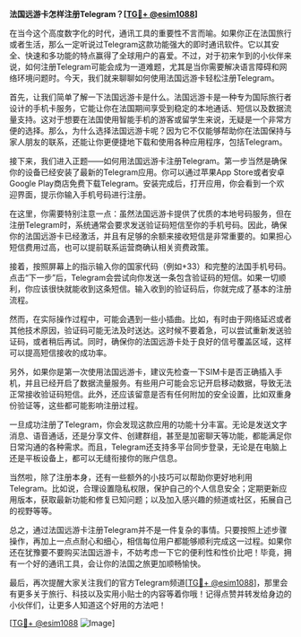 **法国远游卡怎样注册Telegram？[[TG💪+ @esim1088](https://t.me/s/esim1088)]**

在当今这个高度数字化的时代，通讯工具的重要性不言而喻。如果你正在法国旅行或者生活，那么一定听说过Telegram这款功能强大的即时通讯软件。它以其安全、快速和多功能的特点赢得了全球用户的喜爱。不过，对于初来乍到的小伙伴来说，如何注册Telegram可能会成为一道难题，尤其是当你需要解决语言障碍和网络环境问题时。今天，我们就来聊聊如何使用法国远游卡轻松注册Telegram。

首先，让我们简单了解一下法国远游卡是什么。法国远游卡是一种专为国际旅行者设计的手机卡服务，它能让你在法国期间享受到稳定的本地通话、短信以及数据流量支持。这对于想要在法国使用智能手机的游客或留学生来说，无疑是一个非常方便的选择。那么，为什么选择法国远游卡呢？因为它不仅能够帮助你在法国保持与家人朋友的联系，还能让你更便捷地下载和使用各种应用程序，包括Telegram。

接下来，我们进入正题——如何用法国远游卡注册Telegram。第一步当然是确保你的设备已经安装了最新的Telegram应用。你可以通过苹果App Store或者安卓Google Play商店免费下载Telegram。安装完成后，打开应用，你会看到一个欢迎界面，提示你输入手机号码进行注册。

在这里，你需要特别注意一点：虽然法国远游卡提供了优质的本地号码服务，但在注册Telegram时，系统通常会要求发送验证码短信至你的手机号码。因此，确保你的法国远游卡已经激活，并且有足够的余额来接收短信是非常重要的。如果担心短信费用过高，也可以提前联系运营商确认相关资费政策。

接着，按照屏幕上的指示输入你的国家代码（例如+33）和完整的法国手机号码。点击“下一步”后，Telegram会尝试向你发送一条包含验证码的短信。如果一切顺利，你应该很快就能收到这条短信。输入收到的验证码后，你就完成了基本的注册流程。

然而，在实际操作过程中，可能会遇到一些小插曲。比如，有时由于网络延迟或者其他技术原因，验证码可能无法及时送达。这时候不要着急，可以尝试重新发送验证码，或者稍后再试。同时，确保你的法国远游卡处于良好的信号覆盖区域，这样可以提高短信接收的成功率。

另外，如果你是第一次使用法国远游卡，建议先检查一下SIM卡是否正确插入手机，并且已经开启了数据流量服务。有些用户可能会忘记开启移动数据，导致无法正常接收验证码短信。此外，还应该留意是否有任何附加的安全设置，比如双重身份验证等，这些都可能影响注册过程。

一旦成功注册了Telegram，你会发现这款应用的功能十分丰富。无论是发送文字消息、语音通话，还是分享文件、创建群组，甚至是加密聊天等功能，都能满足你日常沟通的各种需求。而且，Telegram还支持多平台同步登录，无论是在电脑上还是平板设备上，都可以无缝衔接你的账户信息。

当然啦，除了注册本身，还有一些额外的小技巧可以帮助你更好地利用Telegram。比如说，合理设置隐私权限，保护自己的个人信息安全；定期更新应用版本，获取最新功能和修复已知问题；以及加入感兴趣的频道或社区，拓展自己的视野等等。

总之，通过法国远游卡注册Telegram并不是一件复杂的事情。只要按照上述步骤操作，再加上一点点耐心和细心，相信每位用户都能够顺利完成这一过程。如果你还在犹豫要不要购买法国远游卡，不妨考虑一下它的便利性和性价比吧！毕竟，拥有一个好的通讯工具，会让你的法国之旅更加顺畅愉快。

最后，再次提醒大家关注我们的官方Telegram频道[[TG💪+ @esim1088](https://t.me/s/esim1088)]，那里会有更多关于旅行、科技以及实用小贴士的内容等着你哦！记得点赞并转发给身边的小伙伴们，让更多人知道这个好用的方法吧！

[[TG💪+ @esim1088](https://t.me/s/esim1088) ![Image](https://i.postimg.cc/4NQfJmqS/Snipaste-2025-05-13-00-14-12.png)]